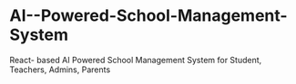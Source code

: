 # AI--Powered-School-Management-System
React- based AI Powered School Management System for Student, Teachers, Admins, Parents
